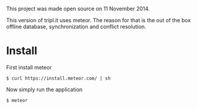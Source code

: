 This project was made open source on 11 November 2014.

This version of tripl.it uses meteor. The reason for that is the out of the box offline database, synchronization and conflict resolution.

# Install

First install meteor

```
$ curl https://install.meteor.com/ | sh
```

Now simply run the application

```
$ meteor
```
